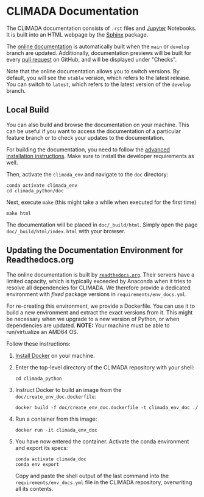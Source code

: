 # CLIMADA Documentation

The CLIMADA documentation consists of ``.rst`` files and [Jupyter](https://jupyter.org/) Notebooks.
It is built into an HTML webpage by the [Sphinx](https://www.sphinx-doc.org/en/master/index.html) package.

The [online documentation](https://climada-python.readthedocs.io/en/stable/) is automatically built when the `main` or `develop` branch are updated.
Additionally, documentation previews will be built for every [pull request](https://github.com/CLIMADA-project/climada_python/pulls) on GitHub, and will be displayed under "Checks".

Note that the online documentation allows you to switch versions.
By default, you will see the `stable` version, which refers to the latest release.
You can switch to `latest`, which refers to the latest version of the `develop` branch.

## Local Build

You can also build and browse the documentation on your machine.
This can be useful if you want to access the documentation of a particular feature branch or to check your updates to the documentation.

For building the documentation, you need to follow the [advanced installation instructions](https://climada-python.readthedocs.io/en/latest/guide/install.html#advanced-instructions).
Make sure to install the developer requirements as well.

Then, activate the `climada_env` and navigate to the `doc` directory:
```
conda activate climada_env
cd climada_python/doc
```

Next, execute `make` (this might take a while when executed for the first time)
```
make html
```

The documentation will be placed in `doc/_build/html`. Simply open the page `doc/_build/html/index.html` with your browser.

## Updating the Documentation Environment for Readthedocs.org

The online documentation is built by [`readthedocs.org`](https://readthedocs.org/).
Their servers have a limited capacity, which is typically exceeded by Anaconda when it tries to resolve all dependencies for CLIMADA.
We therefore provide a dedicated environment with *fixed* package versions in `requirements/env_docs.yml`.

For re-creating this environment, we provide a Dockerfile.
You can use it to build a new environment and extract the exact versions from it.
This might be necessary when we upgrade to a new version of Python, or when dependencies are updated.
**NOTE:** Your machine must be able to run/virtualize an AMD64 OS.

Follow these instructions:

1. [Install Docker](https://docs.docker.com/get-docker/) on your machine.
2. Enter the top-level directory of the CLIMADA repository with your shell:

    ```
    cd climada_python
    ```
3. Instruct Docker to build an image from the `doc/create_env_doc.dockerfile`:

    ```
    docker build -f doc/create_env_doc.dockerfile -t climada_env_doc ./
    ```
4. Run a container from this image:

    ```
    docker run -it climada_env_doc
    ```
5. You have now entered the container.
   Activate the conda environment and export its specs:

    ```
    conda activate climada_doc
    conda env export
    ```
    Copy and paste the shell output of the last command into the `requirements/env_docs.yml` file in the CLIMADA repository, overwriting all its contents.

